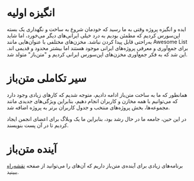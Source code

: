 # انگیزه اولیه

ایده و انگیزه پروژه وقتی به ما رسید که خودمان شروع به ساخت و نگهداری یک بسته اپن‌سورس کردیم که مطمئن بودیم به درد خیلی ایرانی‌های دیگر می‌خورد، اما شاید به‌راحتی قابل پیدا کردن نباشد. مخزن‌های مختلفی با عنوان‌هایی مانند Awesome List برای جمع‌آوری و معرفی پروژه‌های ایرانی موجود هستند اما بیشتر محدود و قدیمی اند. این شد که به فکر جمع‌آوری مخزن‌های اپن‌سورس ایرانی کردیم و "متن‌باز" متولد شد.

# سیر تکاملی متن‌باز

همانطور که ما به ساخت متن‌باز ادامه دادیم، متوجه شدیم که کارهای زیادی وجود دارد که می‌توانیم با همه مخازن و کاربران انجام دهیم، بنابراین ویژگی‌های جدیدی مانند مجموعه‌ها، بخش پروژه‌های منتخب و جدول کاربران برتر به پروژه اضافه شد.

در این حین، جامعه ما در حال رشد بود، بنابراین ما یک وبلاگ برای اعضای انجمن ایجاد کردیم تا در آن پست بنویسند.

# آینده متن‌باز

برنامه‌های زیادی برای آینده‌ی متن‌باز داریم که آن‌های را می‌توانید از صفحه [نقشه‌راه](https://github.com/orgs/matnbaz/projects/1/) ببینید.
